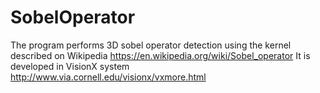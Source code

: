 # SobelOperator
The program performs 3D sobel operator detection using the kernel described on Wikipedia https://en.wikipedia.org/wiki/Sobel_operator
It is developed in VisionX system http://www.via.cornell.edu/visionx/vxmore.html
